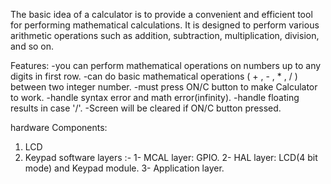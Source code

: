 
The basic idea of a calculator is to provide a convenient and efficient tool for performing mathematical calculations. It is designed to perform various arithmetic operations such as addition, subtraction, multiplication, division, and so on.

Features:
-you can perform mathematical operations on numbers up to any digits in first row.
-can do basic mathematical operations ( + , - , * , / ) between two integer number.
-must press ON/C button to make Calculator to work. 
-handle syntax error and math error(infinity).
-handle floating results in case '/'.
-Screen will be cleared if ON/C button pressed.

hardware Components:
1. LCD 
2. Keypad
software layers :-
1- MCAL layer: GPIO.
2- HAL layer: LCD(4 bit mode) and Keypad module.
3- Application layer.
